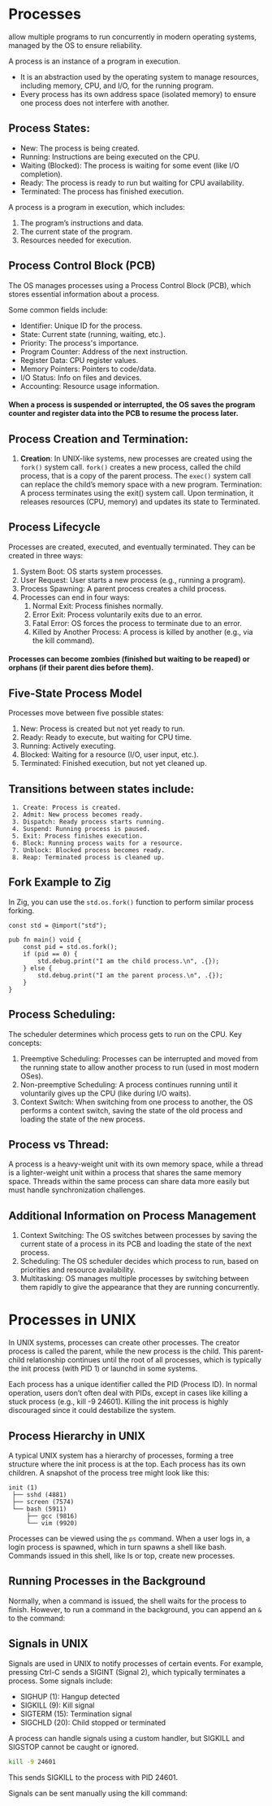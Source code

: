 # Processes 
allow multiple programs to run concurrently in modern operating systems, managed by the OS to ensure reliability. 

A process is an instance of a program in execution. 
- It is an abstraction used by the operating system to manage resources, including memory, CPU, and I/O, for the running program.
- Every process has its own address space (isolated memory) to ensure one process does not interfere with another.

## Process States:
- New: The process is being created.
- Running: Instructions are being executed on the CPU.
- Waiting (Blocked): The process is waiting for some event (like I/O completion).
- Ready: The process is ready to run but waiting for CPU availability.
- Terminated: The process has finished execution.

A process is a program in execution, which includes:
1. The program’s instructions and data.
2. The current state of the program.
3. Resources needed for execution.

## Process Control Block (PCB)
The OS manages processes using a Process Control Block (PCB), which stores essential information about a process. 

Some common fields include:
- Identifier: Unique ID for the process.
- State: Current state (running, waiting, etc.).
- Priority: The process's importance.
- Program Counter: Address of the next instruction.
- Register Data: CPU register values.
- Memory Pointers: Pointers to code/data.
- I/O Status: Info on files and devices.
- Accounting: Resource usage information.
#### When a process is suspended or interrupted, the OS saves the program counter and register data into the PCB to resume the process later.

## Process Creation and Termination:
1. **Creation**: In UNIX-like systems, new processes are created using the `fork()` system call. `fork()` creates a new process, called the child process, that is a copy of the parent process. The `exec()` system call can replace the child’s memory space with a new program.
Termination: A process terminates using the exit() system call. Upon termination, it releases resources (CPU, memory) and updates its state to Terminated.
## Process Lifecycle
Processes are created, executed, and eventually terminated. They can be created in three ways:

1. System Boot: OS starts system processes.
2. User Request: User starts a new process (e.g., running a program).
3. Process Spawning: A parent process creates a child process.
4. Processes can end in four ways:
   1. Normal Exit: Process finishes normally.
   2. Error Exit: Process voluntarily exits due to an error.
   3. Fatal Error: OS forces the process to terminate due to an error.
   4. Killed by Another Process: A process is killed by another (e.g., via the kill command).

#### Processes can become zombies (finished but waiting to be reaped) or orphans (if their parent dies before them).

## Five-State Process Model
Processes move between five possible states:

1. New: Process is created but not yet ready to run.
2. Ready: Ready to execute, but waiting for CPU time.
3. Running: Actively executing.
4. Blocked: Waiting for a resource (I/O, user input, etc.).
5. Terminated: Finished execution, but not yet cleaned up.
  
## Transitions between states include:
     1. Create: Process is created.
     2. Admit: New process becomes ready.
     3. Dispatch: Ready process starts running.
     4. Suspend: Running process is paused.
     5. Exit: Process finishes execution.
     6. Block: Running process waits for a resource.
     7. Unblock: Blocked process becomes ready.
     8. Reap: Terminated process is cleaned up.
   
## Fork Example to Zig
In Zig, you can use the `std.os.fork()` function to perform similar process forking.

```zig
const std = @import("std");

pub fn main() void {
    const pid = std.os.fork();
    if (pid == 0) {
        std.debug.print("I am the child process.\n", .{});
    } else {
        std.debug.print("I am the parent process.\n", .{});
    }
}
```
## Process Scheduling:
The scheduler determines which process gets to run on the CPU. Key concepts:
1. Preemptive Scheduling: Processes can be interrupted and moved from the running state to allow another process to run (used in most modern OSes).
2. Non-preemptive Scheduling: A process continues running until it voluntarily gives up the CPU (like during I/O waits).
3. Context Switch: When switching from one process to another, the OS performs a context switch, saving the state of the old process and loading the state of the new process.

## Process vs Thread:
A process is a heavy-weight unit with its own memory space, while a thread is a lighter-weight unit within a process that shares the same memory space. Threads within the same process can share data more easily but must handle synchronization challenges.

## Additional Information on Process Management
1. Context Switching: The OS switches between processes by saving the current state of a process in its PCB and loading the state of the next process.
2. Scheduling: The OS scheduler decides which process to run, based on priorities and resource availability.
3. Multitasking: OS manages multiple processes by switching between them rapidly to give the appearance that they are running concurrently.

# Processes in UNIX
In UNIX systems, processes can create other processes. The creator process is called the parent, while the new process is the child. This parent-child relationship continues until the root of all processes, which is typically the init process (with PID 1) or launchd in some systems.

Each process has a unique identifier called the PID (Process ID). In normal operation, users don’t often deal with PIDs, except in cases like killing a stuck process (e.g., kill -9 24601). Killing the init process is highly discouraged since it could destabilize the system.

## Process Hierarchy in UNIX
A typical UNIX system has a hierarchy of processes, forming a tree structure where the init process is at the top. Each process has its own children. A snapshot of the process tree might look like this:
```tree
init (1)
 ├── sshd (4881)
 ├── screen (7574)
 └── bash (5911)
     ├── gcc (9816)
     └── vim (9920)
```
Processes can be viewed using the `ps` command. When a user logs in, a login process is spawned, which in turn spawns a shell like bash. Commands issued in this shell, like ls or top, create new processes.

## Running Processes in the Background
Normally, when a command is issued, the shell waits for the process to finish. However, to run a command in the background, you can append an `&` to the command:

## Signals in UNIX
Signals are used in UNIX to notify processes of certain events. For example, pressing Ctrl-C sends a SIGINT (Signal 2), which typically terminates a process. Some signals include:

- SIGHUP (1): Hangup detected
- SIGKILL (9): Kill signal
- SIGTERM (15): Termination signal
- SIGCHLD (20): Child stopped or terminated

A process can handle signals using a custom handler, but SIGKILL and SIGSTOP cannot be caught or ignored.
```bash
kill -9 24601
```
This sends SIGKILL to the process with PID 24601.




Signals can be sent manually using the kill command:

